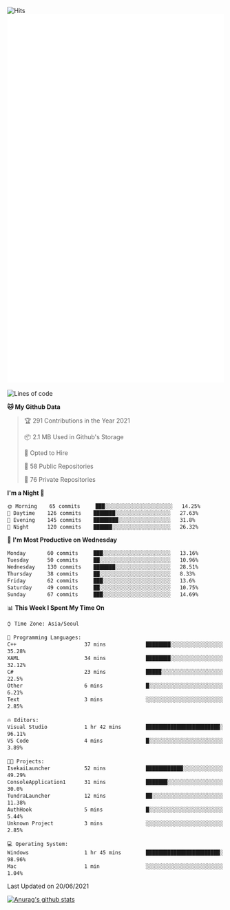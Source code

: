 ![Hits](https://hits.seeyoufarm.com/api/count/incr/badge.svg?url=https%3A%2F%2Fgithub.com%2Fkokose1234&count_bg=%2379C83D&title_bg=%23555555&icon=apple.svg&icon_color=%23E7E7E7&title=hits&edge_flat=false)
<br/>
![Metrics](https://github.com/kokose1234/kokose1234/blob/main/github-metrics.svg)

<!--START_SECTION:waka-->
![Lines of code](https://img.shields.io/badge/From%20Hello%20World%20I%27ve%20Written-13.2%20million%20lines%20of%20code-blue)

**🐱 My Github Data** 

> 🏆 291 Contributions in the Year 2021
 > 
> 📦 2.1 MB Used in Github's Storage 
 > 
> 💼 Opted to Hire
 > 
> 📜 58 Public Repositories 
 > 
> 🔑 76 Private Repositories  
 > 
**I'm a Night 🦉** 

```text
🌞 Morning    65 commits     ███░░░░░░░░░░░░░░░░░░░░░░   14.25% 
🌆 Daytime    126 commits    ███████░░░░░░░░░░░░░░░░░░   27.63% 
🌃 Evening    145 commits    ████████░░░░░░░░░░░░░░░░░   31.8% 
🌙 Night      120 commits    ██████░░░░░░░░░░░░░░░░░░░   26.32%

```
📅 **I'm Most Productive on Wednesday** 

```text
Monday       60 commits     ███░░░░░░░░░░░░░░░░░░░░░░   13.16% 
Tuesday      50 commits     ██░░░░░░░░░░░░░░░░░░░░░░░   10.96% 
Wednesday    130 commits    ███████░░░░░░░░░░░░░░░░░░   28.51% 
Thursday     38 commits     ██░░░░░░░░░░░░░░░░░░░░░░░   8.33% 
Friday       62 commits     ███░░░░░░░░░░░░░░░░░░░░░░   13.6% 
Saturday     49 commits     ██░░░░░░░░░░░░░░░░░░░░░░░   10.75% 
Sunday       67 commits     ███░░░░░░░░░░░░░░░░░░░░░░   14.69%

```


📊 **This Week I Spent My Time On** 

```text
⌚︎ Time Zone: Asia/Seoul

💬 Programming Languages: 
C++                      37 mins             ████████░░░░░░░░░░░░░░░░░   35.28% 
XAML                     34 mins             ████████░░░░░░░░░░░░░░░░░   32.12% 
C#                       23 mins             █████░░░░░░░░░░░░░░░░░░░░   22.5% 
Other                    6 mins              █░░░░░░░░░░░░░░░░░░░░░░░░   6.21% 
Text                     3 mins              ░░░░░░░░░░░░░░░░░░░░░░░░░   2.85%

🔥 Editors: 
Visual Studio            1 hr 42 mins        ████████████████████████░   96.11% 
VS Code                  4 mins              █░░░░░░░░░░░░░░░░░░░░░░░░   3.89%

🐱‍💻 Projects: 
IsekaiLauncher           52 mins             ████████████░░░░░░░░░░░░░   49.29% 
ConsoleApplication1      31 mins             ███████░░░░░░░░░░░░░░░░░░   30.0% 
TundraLauncher           12 mins             ██░░░░░░░░░░░░░░░░░░░░░░░   11.38% 
AuthHook                 5 mins              █░░░░░░░░░░░░░░░░░░░░░░░░   5.44% 
Unknown Project          3 mins              ░░░░░░░░░░░░░░░░░░░░░░░░░   2.85%

💻 Operating System: 
Windows                  1 hr 45 mins        ████████████████████████░   98.96% 
Mac                      1 min               ░░░░░░░░░░░░░░░░░░░░░░░░░   1.04%

```


 Last Updated on 20/06/2021
<!--END_SECTION:waka-->

[![Anurag's github stats](https://github-readme-stats.vercel.app/api?username=kokose1234&theme=dracula)](https://github.com/anuraghazra/github-readme-stats)



	
